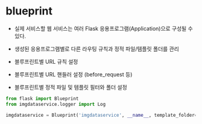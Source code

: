 # blueprint

- 실제 서비스할 웹 서비스는 여러 Flask 응용프로그램(Application)으로 구성될 수 있다.
- 생성된 응용프로그램별로 다른 라우팅 규칙과 정적 파일/템플릿 폴더를 관리


- 블루프린트별 URL 규칙 설정
- 블루프린트별 URL 핸들러 설정 (before_request 등)
- 블루프린트별 정적 파일 및 템플릿 필터와 폴더 설정

```python
from flask import Blueprint
from imgdataservice.logger import Log

imgdataservice = Blueprint('imgdataservice', __name__, template_folder='../templates', static_folder='../static')
```
